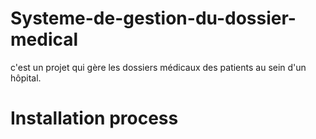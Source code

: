 ﻿# Systeme-de-gestion-du-dossier-medical
c'est un projet qui gère les dossiers médicaux des patients au sein d'un hôpital.

# Installation process